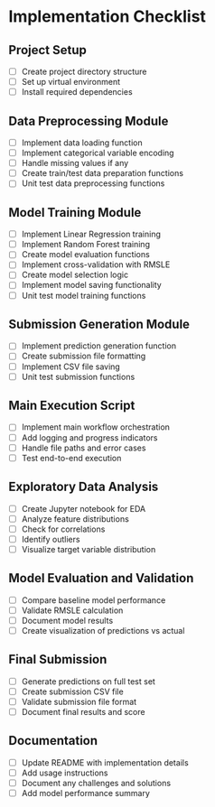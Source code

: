 # Implementation Checklist

## Project Setup
- [ ] Create project directory structure
- [ ] Set up virtual environment
- [ ] Install required dependencies

## Data Preprocessing Module
- [ ] Implement data loading function
- [ ] Implement categorical variable encoding
- [ ] Handle missing values if any
- [ ] Create train/test data preparation functions
- [ ] Unit test data preprocessing functions

## Model Training Module
- [ ] Implement Linear Regression training
- [ ] Implement Random Forest training
- [ ] Create model evaluation functions
- [ ] Implement cross-validation with RMSLE
- [ ] Create model selection logic
- [ ] Implement model saving functionality
- [ ] Unit test model training functions

## Submission Generation Module
- [ ] Implement prediction generation function
- [ ] Create submission file formatting
- [ ] Implement CSV file saving
- [ ] Unit test submission functions

## Main Execution Script
- [ ] Implement main workflow orchestration
- [ ] Add logging and progress indicators
- [ ] Handle file paths and error cases
- [ ] Test end-to-end execution

## Exploratory Data Analysis
- [ ] Create Jupyter notebook for EDA
- [ ] Analyze feature distributions
- [ ] Check for correlations
- [ ] Identify outliers
- [ ] Visualize target variable distribution

## Model Evaluation and Validation
- [ ] Compare baseline model performance
- [ ] Validate RMSLE calculation
- [ ] Document model results
- [ ] Create visualization of predictions vs actual

## Final Submission
- [ ] Generate predictions on full test set
- [ ] Create submission CSV file
- [ ] Validate submission file format
- [ ] Document final results and score

## Documentation
- [ ] Update README with implementation details
- [ ] Add usage instructions
- [ ] Document any challenges and solutions
- [ ] Add model performance summary